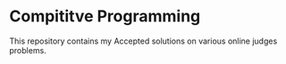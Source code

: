 # Compititve Programming



This repository contains my Accepted solutions on various online judges problems.